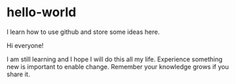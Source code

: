 # hello-world
I learn how to use github and store some ideas here.

Hi everyone!

I am still learning and I hope I will do this all my life. 
Experience something new is important to enable change.
Remember your knowledge grows if you share it. 
